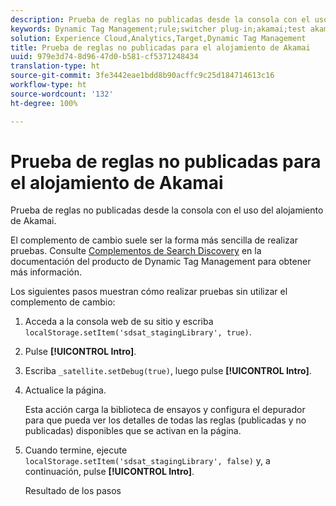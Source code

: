 ```yaml
---
description: Prueba de reglas no publicadas desde la consola con el uso del alojamiento de Akamai.
keywords: Dynamic Tag Management;rule;switcher plug-in;akamai;test akamai;unpublished rules;test unpublished rules;debug rule
solution: Experience Cloud,Analytics,Target,Dynamic Tag Management
title: Prueba de reglas no publicadas para el alojamiento de Akamai
uuid: 979e3d74-8d96-47d0-b581-cf5371248434
translation-type: ht
source-git-commit: 3fe3442eae1bdd8b90acffc9c25d184714613c16
workflow-type: ht
source-wordcount: '132'
ht-degree: 100%

---
```



# Prueba de reglas no publicadas para el alojamiento de Akamai

Prueba de reglas no publicadas desde la consola con el uso del alojamiento de Akamai.

El complemento de cambio suele ser la forma más sencilla de realizar pruebas. Consulte [Complementos de Search Discovery](https://docs.adobe.com/content/help/es-ES/dtm/using/resources/plugins/search-discovery-plugins.html) en la documentación del producto de Dynamic Tag Management para obtener más información.

Los siguientes pasos muestran cómo realizar pruebas sin utilizar el complemento de cambio:

1. Acceda a la consola web de su sitio y escriba `localStorage.setItem('sdsat_stagingLibrary', true)`.
1. Pulse **[!UICONTROL Intro]**.
1. Escriba `_satellite.setDebug(true)`, luego pulse **[!UICONTROL Intro]**.
1. Actualice la página.

   Esta acción carga la biblioteca de ensayos y configura el depurador para que pueda ver los detalles de todas las reglas (publicadas y no publicadas) disponibles que se activan en la página.
1. Cuando termine, ejecute `localStorage.setItem('sdsat_stagingLibrary', false)` y, a continuación, pulse **[!UICONTROL Intro]**.

   Resultado de los pasos
